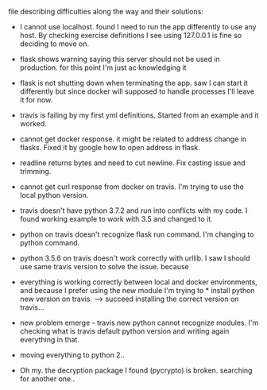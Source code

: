 file describing difficulties along the way and their solutions:

* I cannot use localhost. found I need to run the app differently to use any host. By checking exercise definitions I see using 127.0.0.1 is fine so deciding to move on.
* flask shows warning saying this server should not be used in production. for this point I'm just ac·knowledging it

* flask is not shutting down when terminating the app. saw I can start it differently but since docker will supposed to handle processes I'll leave it for now.

* travis is failing by my first yml definitions. Started from an example and it worked.

* cannot get docker response. it might be related to address change in flasks.
Fixed it by google how to open address in flask.
* readline returns bytes and need to cut newline. Fix casting issue and trimming.
* cannot get curl response from docker on travis. I'm trying to use the local python version.

* travis doesn't have python 3.7.2 and run into conflicts with my code. I found working example to work with 3.5 and changed to it. 
* python on travis doesn't recognize flask run command. I'm changing to python command.
* python 3.5.6 on travis doesn't work correctly with urllib. I saw I should use same travis version to solve the issue. because 
* everything is working correctly between local and docker environments, and because I prefer using the new module I'm trying to * install python new version on travis. --> succeed installing the correct version on travis...
* new problem emerge - travis new python cannot recognize modules. I'm checking what is travis default python version and writing again everything in that.
* moving everything to python 2.. 
* Oh my. the decryption package I found (pycrypto) is broken. searching for another one..



